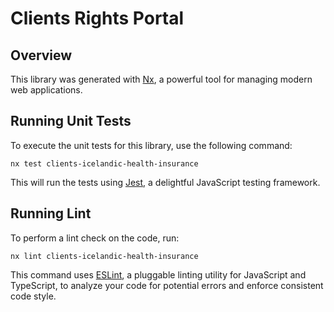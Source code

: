 # Clients Rights Portal

## Overview

This library was generated with [Nx](https://nx.dev), a powerful tool for managing modern web applications.

## Running Unit Tests

To execute the unit tests for this library, use the following command:

```shell
nx test clients-icelandic-health-insurance
```

This will run the tests using [Jest](https://jestjs.io), a delightful JavaScript testing framework.

## Running Lint

To perform a lint check on the code, run:

```shell
nx lint clients-icelandic-health-insurance
```

This command uses [ESLint](https://eslint.org/), a pluggable linting utility for JavaScript and TypeScript, to analyze your code for potential errors and enforce consistent code style.